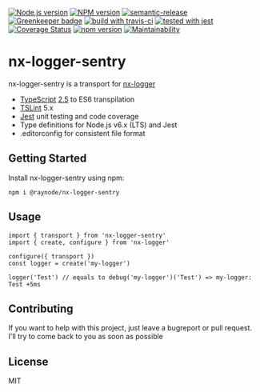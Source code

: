 [![Node.js version][nodejs-badge]][nodejs]
[![NPM version][npm-badge]][npm]
[![semantic-release][semantic-release-badge]][semantic-release]
[![Greenkeeper badge][greenkeeper-badge]][greenkeeper]
[![build with travis-ci][travis-badge]][travis]
[![tested with jest][jest-badge]][jest]
[![Coverage Status](https://coveralls.io/repos/github/raynode/nx-logger-sentry/badge.svg?branch=master)](https://coveralls.io/github/raynode/nx-logger-sentry?branch=master)
[![npm version](https://badge.fury.io/js/%40raynode%2Fnx-logger-sentry.svg)](https://badge.fury.io/js/%40raynode%2Fnx-logger-sentry)
[![Maintainability](https://api.codeclimate.com/v1/badges/2f9c0e3cbb7f8d721b57/maintainability)](https://codeclimate.com/github/raynode/nx-logger-sentry/maintainability)

# nx-logger-sentry

nx-logger-sentry is a transport for [nx-logger](https://github.com/raynode/nx-logger)

+ [TypeScript][typescript] [2.5][typescript-25] to ES6 transpilation
+ [TSLint][tslint] 5.x
+ [Jest][jest] unit testing and code coverage
+ Type definitions for Node.js v6.x (LTS) and Jest
+ .editorconfig for consistent file format

## Getting Started

Install nx-logger-sentry using npm:

```
npm i @raynode/nx-logger-sentry
```

## Usage

```
import { transport } from 'nx-logger-sentry'
import { create, configure } from 'nx-logger'

configure({ transport })
const logger = create('my-logger')

```

```
logger('Test') // equals to debug('my-logger')('Test') => my-logger: Test +5ms
```


## Contributing

If you want to help with this project, just leave a bugreport or pull request.
I'll try to come back to you as soon as possible

## License

MIT

[greenkeeper-badge]: https://badges.greenkeeper.io/raynode/nx-logger-sentry.svg
[greenkeeper]: https://greenkeeper.io/
[jest-badge]: https://img.shields.io/badge/tested_with-jest-99424f.svg
[jest]: https://facebook.github.io/jest/
[nodejs-badge]: https://img.shields.io/badge/node->=%208.2.1-blue.svg
[nodejs]: https://nodejs.org/dist/latest-v8.x/docs/api/
[npm-badge]: https://img.shields.io/badge/npm->=%205.4.0-blue.svg
[npm]: https://docs.npmjs.com/
[semantic-release-badge]: https://img.shields.io/badge/%20%20%F0%9F%93%A6%F0%9F%9A%80-semantic--release-e10079.svg
[semantic-release]: https://github.com/semantic-release/semantic-release
[travis-badge]: https://travis-ci.org/raynode/nx-logger-sentry.svg?branch=master
[travis]: https://travis-ci.org/raynode/nx-logger-sentry
[tslint]: https://palantir.github.io/tslint/
[typescript-25]: https://github.com/Microsoft/TypeScript/wiki/What's-new-in-TypeScript#typescript-25
[typescript]: https://www.typescriptlang.org/
